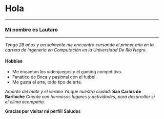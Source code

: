 # **Hola**

-----------------------------
### __Mi nombre es Lautaro__
-----------------------------

*Tengo 28 años y actualmente me encuentro cursando el primer año en la carrera de Ingenería en Computación en la Universidad De Río Negro*.

#### Hobbies

- Me encantan los videojuegos y el gaming competitivo.
- Fanático de Boca y pasional con el futbol.
- Me gusta el arte, todo tipo de arte.



 _Amante del mate y el verano_
 _Ya que nuestra ciudad_: **San Carlos de Bariloche**
 _Cuenta con hermosos lugares y actividades, para desarrollar si el clima acompaña_.

**Gracias por visitar mi perfil!
Saludos**

